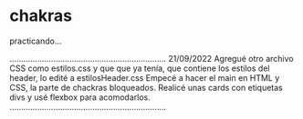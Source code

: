# chakras
practicando...

....................................................................
21/09/2022
Agregué otro archivo CSS como estilos.css y que que ya tenía, que contiene los estilos del header, lo edité a estilosHeader.css
Empecé a hacer el main en HTML y CSS, la parte de chackras bloqueados. Realicé unas cards con etiquetas divs y usé flexbox para acomodarlos.
....................................................................
